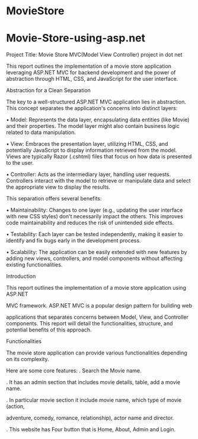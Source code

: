 ﻿# MovieStore
# Movie-Store-using-asp.net

Project Title: Movie Store MVC(Model View Controller) project in dot net

This report outlines the implementation of a movie store application leveraging ASP.NET 
MVC for backend development and the power of abstraction through HTML, CSS, and 
JavaScript for the user interface.


Abstraction for a Clean Separation

The key to a well-structured ASP.NET MVC application lies in abstraction. This concept 
separates the application's concerns into distinct layers:

• Model: Represents the data layer, encapsulating data entities (like Movie) and their 
properties. The model layer might also contain business logic related to data 
manipulation.

• View: Embraces the presentation layer, utilizing HTML, CSS, and potentially JavaScript 
to display information retrieved from the model. Views are typically Razor (.cshtml) 
files that focus on how data is presented to the user.

• Controller: Acts as the intermediary layer, handling user requests. Controllers interact 
with the model to retrieve or manipulate data and select the appropriate view to 
display the results.

This separation offers several benefits:

• Maintainability: Changes to one layer (e.g., updating the user interface with new CSS 
styles) don't necessarily impact the others. This improves code maintainability and 
reduces the risk of unintended side effects.

• Testability: Each layer can be tested independently, making it easier to identify and fix 
bugs early in the development process.


• Scalability: The application can be easily extended with new features by adding new 
views, controllers, and model components without affecting existing functionalities.

Introduction

This report outlines the implementation of a movie store application using ASP.NET

MVC framework. ASP.NET MVC is a popular design pattern for building web

applications that separates concerns between Model, View, and Controller
components. This report will detail the functionalities, structure, and potential benefits
of this approach.

Functionalities

The movie store application can provide various functionalities depending on its 
complexity. 

Here are some core features:
. Search the Movie name.

. It has an admin section that includes movie details, table, add a movie name.

. In particular movie section it include movie name, which type of movie (action,

adventure, comedy, romance, relationship), actor name and director.

. This website has Four button that is Home, About, Admin and Login.
